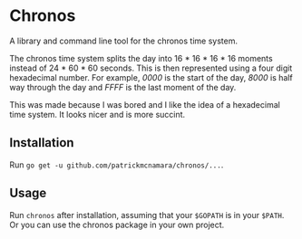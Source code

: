 # Chronos

A library and command line tool for the chronos time system.

The chronos time system splits the day into 16 * 16 * 16 * 16 moments instead of 24 * 60 * 60 seconds.
This is then represented using a four digit hexadecimal number.
For example, *0000* is the start of the day, *8000* is half way through the day and *FFFF* is the last moment of the day.

This was made because I was bored and I like the idea of a hexadecimal time system.
It looks nicer and is more succint.

## Installation

Run `go get -u github.com/patrickmcnamara/chronos/...`.

## Usage

Run `chronos` after installation, assuming that your `$GOPATH` is in your `$PATH`. \
Or you can use the chronos package in your own project.
